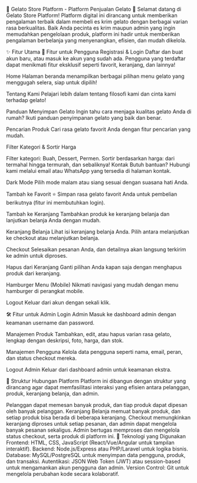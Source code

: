 🍧 Gelato Store Platform - Platform Penjualan Gelato 🍧
Selamat datang di Gelato Store Platform! Platform digital ini dirancang untuk memberikan pengalaman terbaik dalam membeli es krim gelato dengan berbagai varian rasa berkualitas. Baik Anda pecinta es krim maupun admin yang ingin memudahkan pengelolaan produk, platform ini hadir untuk memberikan pengalaman berbelanja yang menyenangkan, efisien, dan mudah dikelola.

✨ Fitur Utama
🎉 Fitur untuk Pengguna
Registrasi & Login
Daftar dan buat akun baru, atau masuk ke akun yang sudah ada. Pengguna yang terdaftar dapat menikmati fitur eksklusif seperti favorit, keranjang, dan lainnya!

Home
Halaman beranda menampilkan berbagai pilihan menu gelato yang menggugah selera, siap untuk dipilih!

Tentang Kami
Pelajari lebih dalam tentang filosofi kami dan cinta kami terhadap gelato!

Panduan Menyimpan Gelato
Ingin tahu cara menjaga kualitas gelato Anda di rumah? Ikuti panduan penyimpanan gelato yang baik dan benar.

Pencarian Produk
Cari rasa gelato favorit Anda dengan fitur pencarian yang mudah.

Filter Kategori & Sortir Harga

Filter kategori: Buah, Dessert, Permen.
Sortir berdasarkan harga: dari termahal hingga termurah, dan sebaliknya!
Kontak
Butuh bantuan? Hubungi kami melalui email atau WhatsApp yang tersedia di halaman kontak.

Dark Mode
Pilih mode malam atau siang sesuai dengan suasana hati Anda.

Tambah ke Favorit ⭐
Simpan rasa gelato favorit Anda untuk pembelian berikutnya (fitur ini membutuhkan login).

Tambah ke Keranjang
Tambahkan produk ke keranjang belanja dan lanjutkan belanja Anda dengan mudah.

Keranjang Belanja
Lihat isi keranjang belanja Anda. Pilih antara melanjutkan ke checkout atau melanjutkan belanja.

Checkout
Selesaikan pesanan Anda, dan detailnya akan langsung terkirim ke admin untuk diproses.

Hapus dari Keranjang
Ganti pilihan Anda kapan saja dengan menghapus produk dari keranjang.

Hamburger Menu (Mobile)
Nikmati navigasi yang mudah dengan menu hamburger di perangkat mobile.

Logout
Keluar dari akun dengan sekali klik.

🛠️ Fitur untuk Admin
Login Admin
Masuk ke dashboard admin dengan keamanan username dan password.

Manajemen Produk
Tambahkan, edit, atau hapus varian rasa gelato, lengkap dengan deskripsi, foto, harga, dan stok.

Manajemen Pengguna
Kelola data pengguna seperti nama, email, peran, dan status checkout mereka.

Logout Admin
Keluar dari dashboard admin untuk keamanan ekstra.

🧩 Struktur Hubungan Platform
Platform ini dibangun dengan struktur yang dirancang agar dapat memfasilitasi interaksi yang efisien antara pelanggan, produk, keranjang belanja, dan admin.

Pelanggan dapat memesan banyak produk, dan tiap produk dapat dipesan oleh banyak pelanggan.
Keranjang Belanja memuat banyak produk, dan setiap produk bisa berada di beberapa keranjang.
Checkout memungkinkan keranjang diproses untuk setiap pesanan, dan admin dapat mengelola banyak pesanan sekaligus.
Admin bertugas memproses dan mengelola status checkout, serta produk di platform ini.
🚀 Teknologi yang Digunakan
Frontend: HTML, CSS, JavaScript (React/Vue/Angular untuk tampilan interaktif).
Backend: Node.js/Express atau PHP/Laravel untuk logika bisnis.
Database: MySQL/PostgreSQL untuk menyimpan data pengguna, produk, dan transaksi.
Autentikasi: JSON Web Token (JWT) atau session-based untuk mengamankan akun pengguna dan admin.
Version Control: Git untuk mengelola perubahan kode secara kolaboratif.

